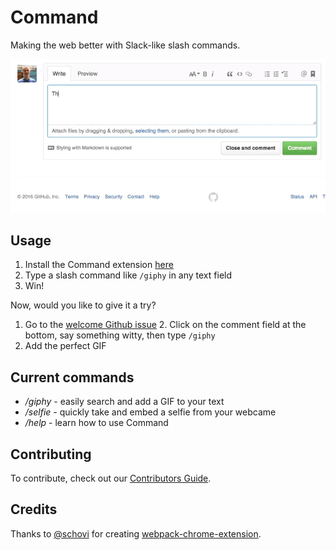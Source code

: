 # Command

Making the web better with Slack-like slash commands.

![command](resources/command.gif)

## Usage

1. Install the Command extension [here](https://chrome.google.com/webstore/detail/slash/dkblejpmbmienbjpinbgebodokhpbkme)
2. Type a slash command like `/giphy` in any text field
3. Win!

Now, would you like to give it a try?

1. Go to the [welcome Github issue](https://github.com/jessepollak/command/issues/1) 2. Click on the comment field at the bottom, say something witty, then type `/giphy`
3. Add the perfect GIF

## Current commands

* */giphy* - easily search and add a GIF to your text
* */selfie* - quickly take and embed a selfie from your webcame
* */help* - learn how to use Command

## Contributing

To contribute, check out our [Contributors Guide](CONTRIBUTING.md).

## Credits

Thanks to [@schovi](https://github.com/schovi) for creating [webpack-chrome-extension](https://github.com/schovi/webpack-chrome-extension).
